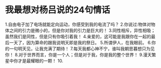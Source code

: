 # 我最想对杨吕说的24句情话
1.自由电子加了电场就能定向运动，你感受到我的电流了吗？
2.你说过:物体对物体之间的引力是微小的，但是你对我的引力是巨大的！
3.同性相斥，异性相吸；虽然我们是同性，但是只有你吸引着我！
4.亲爱的，这可能是我跟你在一起的最后一天了，因为算命的跟我说明天即是我的祭日。
5.所谓伊人，在我眼前。
6.你的一句明天见，让我充满了期待！
7.每天我都心神不宁，谁叫我朝思暮想只为见你！
8.对于世界而言，你是一个人；但是对于我，你是我的整个世界！
9.漫天繁星中你才是最耀眼的一颗！
10.
